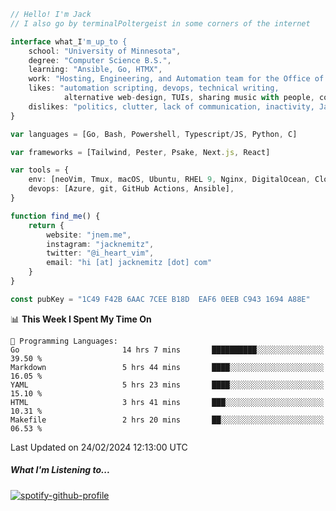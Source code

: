 ```typescript
// Hello! I'm Jack
// I also go by terminalPoltergeist in some corners of the internet

interface what_I'm_up_to {
    school: "University of Minnesota",
    degree: "Computer Science B.S.",
    learning: "Ansible, Go, HTMX",
    work: "Hosting, Engineering, and Automation team for the Office of Information Technology at UMN",
    likes: "automation scripting, devops, technical writing,
            alternative web-design, TUIs, sharing music with people, coffee",
    dislikes: "politics, clutter, lack of communication, inactivity, Java",
}

var languages = [Go, Bash, Powershell, Typescript/JS, Python, C]

var frameworks = [Tailwind, Pester, Psake, Next.js, React]

var tools = {
    env: [neoVim, Tmux, macOS, Ubuntu, RHEL 9, Nginx, DigitalOcean, Cloudflare],
    devops: [Azure, git, GitHub Actions, Ansible],
}

function find_me() {
    return {
        website: "jnem.me",
        instagram: "jacknemitz",
        twitter: "@i_heart_vim",
        email: "hi [at] jacknemitz [dot] com"
    }
}

const pubKey = "1C49 F42B 6AAC 7CEE B18D  EAF6 0EEB C943 1694 A88E"
```

<!--START_SECTION:waka-->
📊 **This Week I Spent My Time On** 

```text
💬 Programming Languages: 
Go                       14 hrs 7 mins       ██████████░░░░░░░░░░░░░░░   39.50 % 
Markdown                 5 hrs 44 mins       ████░░░░░░░░░░░░░░░░░░░░░   16.05 % 
YAML                     5 hrs 23 mins       ████░░░░░░░░░░░░░░░░░░░░░   15.10 % 
HTML                     3 hrs 41 mins       ███░░░░░░░░░░░░░░░░░░░░░░   10.31 % 
Makefile                 2 hrs 20 mins       ██░░░░░░░░░░░░░░░░░░░░░░░   06.53 % 
```


 Last Updated on 24/02/2024 12:13:00 UTC
<!--END_SECTION:waka-->

##### What I'm Listening to...

[![spotify-github-profile](https://spotify-github-profile.vercel.app/api/view?uid=jack.nemitz&cover_image=true&show_offline=true&bar_color=53b14f&bar_color_cover=false&background_color=121212FF)](https://spotify-github-profile.vercel.app/api/view?uid=jack.nemitz&redirect=true)
